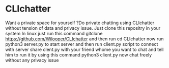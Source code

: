 # CLIchatter
Want a private space for yourself ?Do private chatting using CLIchatter without tension of data and privacy issue.
Just clone this repositry in your system
In linux just run this command
gitclone https://github.com/Wilooper/CLIchatter
and then run 
cd CLIchatter
now run python3 server.py to start server
and then run client.py script to connect with server
share clent.py with your friend whome you want to chat and tell him to run it by using this command
python3 client.py
now chat freely without any privacy issue
